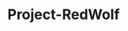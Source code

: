 # Project-RedWolf




























                                                             
